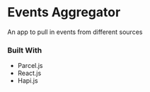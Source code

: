 # Events Aggregator

An app to pull in events from different sources

### Built With

- Parcel.js
- React.js
- Hapi.js
